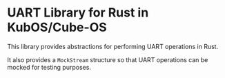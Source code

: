 # UART Library for Rust in KubOS/Cube-OS

This library provides abstractions for performing UART operations in Rust.

It also provides a `MockStream` structure so that UART operations can be mocked
for testing purposes.